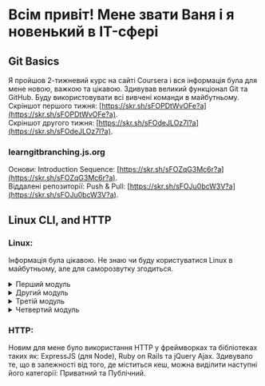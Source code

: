 # Всім привіт! Мене звати Ваня і я новенький в IT-сфері

## Git Basics

Я пройшов 2-тижневий курс на сайті Coursera і вся інформація була для мене новою, важкою та цікавою. Здивував великий функціонал Git та GitHub. Буду використовувати всі вивчені команди в майбутньому.  
Cкріншот першого тижня: [https://skr.sh/sFOPDtWvOFe?a](https://skr.sh/sFOPDtWvOFe?a).  
Скріншот другого тижня: [https://skr.sh/sFOdeJLOz7l?a](https://skr.sh/sFOdeJLOz7l?a).

### learngitbranching.js.org

Основи: Introduction Sequence: [https://skr.sh/sFOZqG3Mc6r?a](https://skr.sh/sFOZqG3Mc6r?a).  
Віддалені репозиторії: Push & Pull: [https://skr.sh/sFOJu0bcW3V?a](https://skr.sh/sFOJu0bcW3V?a).

## Linux CLI, and HTTP

### Linux:

Інформація була цікавою. Не знаю чи буду користуватися Linux в майбутньому, але для саморозвутку згодиться.

<details>
 <summary>Перший модуль</summary>

![module 1](./task_linux_cli/module1.jpg)

</details>
<details>
 <summary>Другий модуль</summary>
 
![module 2](./task_linux_cli/module2.jpg)
</details>
<details>
 <summary>Третій модуль</summary>

![module 3](./task_linux_cli/module3.jpg)

</details>
<details>
 <summary>Четвертий модуль</summary>
 
![module 4](./task_linux_cli/module4.jpg)
</details>

### HTTP:

Новим для мене було використання HTTP у фреймворках та бібліотеках таких як: ExpressJS (для Node), Ruby on Rails та jQuery Ajax. Здивувало те, що в залежності від того, де міститься кеш, можна виділити наступні його категорії: Приватний та Публічний.
